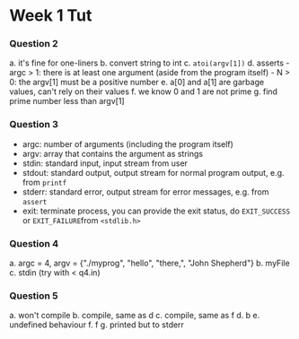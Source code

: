 # Week 1 Tut

### Question 2

a. it's fine for one-liners
b. convert string to int
c. `atoi(argv[1])`
d. asserts
    - argc > 1: there is at least one argument (aside from the program itself)
    - N > 0: the argv[1] must be a positive number
e. a[0] and a[1] are garbage values, can't rely on their values
f. we know 0 and 1 are not prime
g. find prime number less than argv[1]

### Question 3

- argc: number of arguments (including the program itself)
- argv: array that contains the argument as strings
- stdin: standard input, input stream from user
- stdout: standard output, output stream for normal program output, e.g. from `printf`
- stderr: standard error, output stream for error messages, e.g. from `assert`
- exit: terminate process, you can provide the exit status, do `EXIT_SUCCESS` or `EXIT_FAILURE`from `<stdlib.h>`

### Question 4

a. argc = 4, argv = {"./myprog", "hello", "there,", "John Shepherd"}
b. myFile
c. stdin (try with < q4.in)

### Question 5

a. won't compile
b. compile, same as d
c. compile, same as f
d. b
e. undefined behaviour
f. f
g. printed but to stderr
